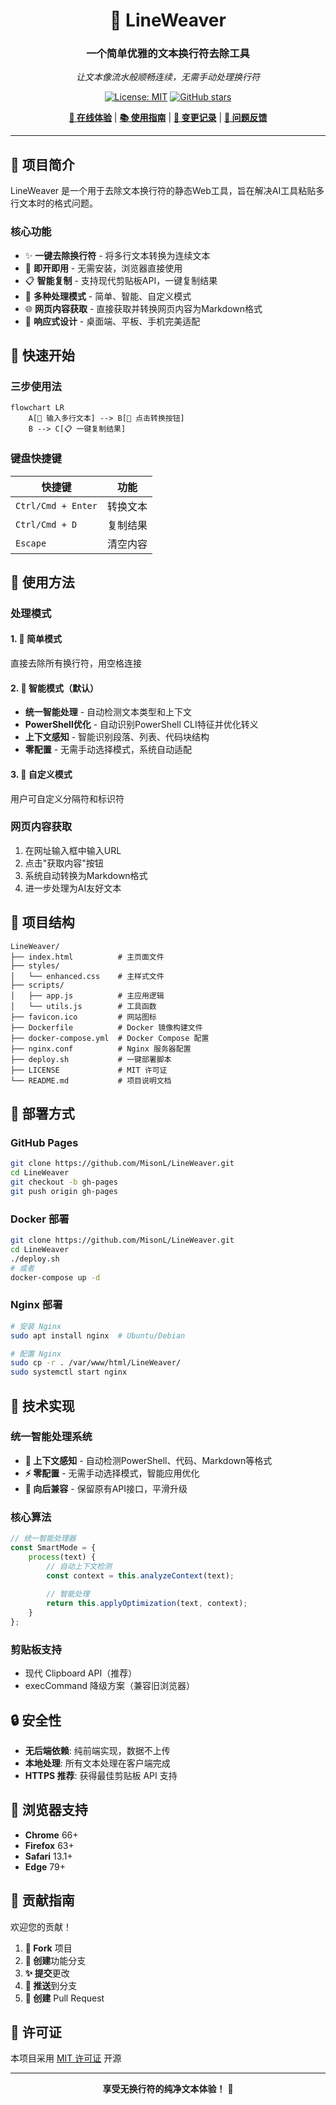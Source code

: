 <div align="center">

# 🌊 LineWeaver

### 一个简单优雅的文本换行符去除工具

*让文本像流水般顺畅连续，无需手动处理换行符*

[![License: MIT](https://img.shields.io/badge/License-MIT-blue.svg)](https://opensource.org/licenses/MIT)
[![GitHub stars](https://img.shields.io/github/stars/MisonL/LineWeaver.svg?style=social&label=Star)](https://github.com/MisonL/LineWeaver)

[**🚀 在线体验**](https://misonl.github.io/LineWeaver/) | [**📚 使用指南**](#使用指南) | [**📝 变更记录**](CHANGELOG.md) | [**💬 问题反馈**](https://github.com/MisonL/LineWeaver/issues)

---

</div>

## 🎯 项目简介

LineWeaver 是一个用于去除文本换行符的静态Web工具，旨在解决AI工具粘贴多行文本时的格式问题。

### 核心功能
- ✨ **一键去除换行符** - 将多行文本转换为连续文本
- 🚀 **即开即用** - 无需安装，浏览器直接使用
- 📋 **智能复制** - 支持现代剪贴板API，一键复制结果
- 🧠 **多种处理模式** - 简单、智能、自定义模式
- 🌐 **网页内容获取** - 直接获取并转换网页内容为Markdown格式
- 📱 **响应式设计** - 桌面端、平板、手机完美适配

## 🚀 快速开始

### 三步使用法

```
flowchart LR
    A[📝 输入多行文本] --> B[🔄 点击转换按钮]
    B --> C[📋 一键复制结果]
```

### 键盘快捷键

| 快捷键 | 功能 |
|--------|------|
| `Ctrl/Cmd + Enter` | 转换文本 |
| `Ctrl/Cmd + D` | 复制结果 |
| `Escape` | 清空内容 |

## 🎯 使用方法

### 处理模式

#### 1. 🔄 简单模式
直接去除所有换行符，用空格连接

#### 2. 🧠 智能模式（默认）
- **统一智能处理** - 自动检测文本类型和上下文
- **PowerShell优化** - 自动识别PowerShell CLI特征并优化转义
- **上下文感知** - 智能识别段落、列表、代码块结构
- **零配置** - 无需手动选择模式，系统自动适配

#### 3. 🎨 自定义模式
用户可自定义分隔符和标识符

### 网页内容获取

1. 在网址输入框中输入URL
2. 点击"获取内容"按钮
3. 系统自动转换为Markdown格式
4. 进一步处理为AI友好文本

## 📁 项目结构

```
LineWeaver/
├── index.html          # 主页面文件
├── styles/
│   └── enhanced.css    # 主样式文件
├── scripts/
│   ├── app.js          # 主应用逻辑
│   └── utils.js        # 工具函数
├── favicon.ico         # 网站图标
├── Dockerfile          # Docker 镜像构建文件
├── docker-compose.yml  # Docker Compose 配置
├── nginx.conf          # Nginx 服务器配置
├── deploy.sh           # 一键部署脚本
├── LICENSE             # MIT 许可证
└── README.md           # 项目说明文档
```

## 🚀 部署方式

### GitHub Pages
```bash
git clone https://github.com/MisonL/LineWeaver.git
cd LineWeaver
git checkout -b gh-pages
git push origin gh-pages
```

### Docker 部署
```bash
git clone https://github.com/MisonL/LineWeaver.git
cd LineWeaver
./deploy.sh
# 或者
docker-compose up -d
```

### Nginx 部署
```bash
# 安装 Nginx
sudo apt install nginx  # Ubuntu/Debian

# 配置 Nginx
sudo cp -r . /var/www/html/LineWeaver/
sudo systemctl start nginx
```

## 🔧 技术实现

### 统一智能处理系统
- **🧠 上下文感知** - 自动检测PowerShell、代码、Markdown等格式
- **⚡ 零配置** - 无需手动选择模式，智能应用优化
- **🔄 向后兼容** - 保留原有API接口，平滑升级

### 核心算法
```javascript
// 统一智能处理器
const SmartMode = {
    process(text) {
        // 自动上下文检测
        const context = this.analyzeContext(text);
        
        // 智能处理
        return this.applyOptimization(text, context);
    }
};
```

### 剪贴板支持
- 现代 Clipboard API（推荐）
- execCommand 降级方案（兼容旧浏览器）

## 🔒 安全性

- **无后端依赖**: 纯前端实现，数据不上传
- **本地处理**: 所有文本处理在客户端完成
- **HTTPS 推荐**: 获得最佳剪贴板 API 支持

## 🌈 浏览器支持

- **Chrome** 66+
- **Firefox** 63+
- **Safari** 13.1+
- **Edge** 79+

## 👥 贡献指南

欢迎您的贡献！

1. **🍴 Fork** 项目
2. **🌱 创建**功能分支
3. **✨ 提交**更改
4. **🚀 推送**到分支
5. **💌 创建** Pull Request

## 📜 许可证

本项目采用 [MIT 许可证](LICENSE) 开源

---

<div align="center">

**享受无换行符的纯净文本体验！** 🌊

</div>